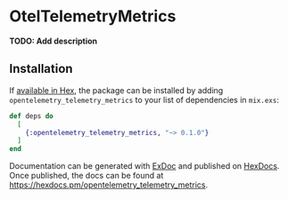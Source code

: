 # OtelTelemetryMetrics

**TODO: Add description**

## Installation

If [available in Hex](https://hex.pm/docs/publish), the package can be installed
by adding `opentelemetry_telemetry_metrics` to your list of dependencies in `mix.exs`:

```elixir
def deps do
  [
    {:opentelemetry_telemetry_metrics, "~> 0.1.0"}
  ]
end
```

Documentation can be generated with [ExDoc](https://github.com/elixir-lang/ex_doc)
and published on [HexDocs](https://hexdocs.pm). Once published, the docs can
be found at <https://hexdocs.pm/opentelemetry_telemetry_metrics>.

